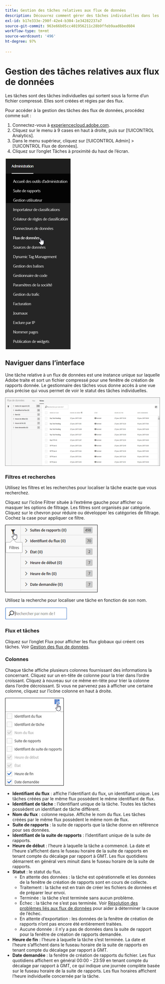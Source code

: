 ```yaml
---
title: Gestion des tâches relatives aux flux de données
description: Découvrez comment gérer des tâches individuelles dans les flux de données.
exl-id: b17e333e-290f-42e4-b304-1e34282237a7
source-git-commit: 963e66b05cc401956211c28b9ffeb9aad6bed604
workflow-type: tm+mt
source-wordcount: '496'
ht-degree: 97%

---
```


# Gestion des tâches relatives aux flux de données

Les tâches sont des tâches individuelles qui sortent sous la forme d’un fichier compressé. Elles sont créées et régies par des flux.

Pour accéder à la gestion des tâches des flux de données, procédez comme suit :

1. Connectez-vous à [experiencecloud.adobe.com](https://experiencecloud.adobe.com).
2. Cliquez sur le menu à 9 cases en haut à droite, puis sur [!UICONTROL Analytics].
3. Dans le menu supérieur, cliquez sur [!UICONTROL Admin] > [!UICONTROL Flux de données].
4. Cliquez sur l’onglet Tâches à proximité du haut de l’écran.

![Menu du flux de données](assets/AdminMenu.png)

## Naviguer dans l’interface

Une tâche relative à un flux de données est une instance unique sur laquelle Adobe traite et sort un fichier compressé pour une fenêtre de création de rapports donnée. Le gestionnaire des tâches vous donne accès à une vue plus précise qui vous permet de voir le statut des tâches individuelles.

![Tâches](assets/jobs.jpg)

### Filtres et recherches

Utilisez les filtres et les recherches pour localiser la tâche exacte que vous recherchez.

Cliquez sur l’icône Filtrer située à l’extrême gauche pour afficher ou masquer les options de filtrage. Les filtres sont organisés par catégorie. Cliquez sur le chevron pour réduire ou développer les catégories de filtrage. Cochez la case pour appliquer ce filtre.

![Filtrer](assets/jobs-filter.jpg)

Utilisez la recherche pour localiser une tâche en fonction de son nom.

![Recherche](assets/search.jpg)

### Flux et tâches

Cliquez sur l’onglet Flux pour afficher les flux globaux qui créent ces tâches. Voir [Gestion des flux de données](df-manage-feeds.md).

### Colonnes

Chaque tâche affiche plusieurs colonnes fournissant des informations la concernant. Cliquez sur un en-tête de colonne pour la trier dans l’ordre croissant. Cliquez à nouveau sur ce même en-tête pour trier la colonne dans l’ordre décroissant. Si vous ne parvenez pas à afficher une certaine colonne, cliquez sur l’icône colonne en haut à droite.

![Icône Colonne](assets/job-cols.jpg)

* **Identifiant du flux** : affiche l’identifiant du flux, un identifiant unique. Les tâches créées par le même flux possèdent le même identifiant de flux.
* **Identifiant de tâche** : l’identifiant unique de la tâche. Toutes les tâches possèdent un identifiant de tâche différent.
* **Nom du flux** : colonne requise. Affiche le nom du flux. Les tâches créées par le même flux possèdent le même nom de flux.
* **Suite de rapports** : la suite de rapports que la tâche donne en référence pour ses données.
* **Identifiant de la suite de rapports** : l’identifiant unique de la suite de rapports.
* **Heure de début** : l’heure à laquelle la tâche a commencé. La date et l’heure s’affichent dans le fuseau horaire de la suite de rapports en tenant compte du décalage par rapport à GMT. Les flux quotidiens démarrent en général vers minuit dans le fuseau horaire de la suite de rapports.
* **Statut** : le statut du flux.
   * En attente des données : la tâche est opérationnelle et les données de la fenêtre de création de rapports sont en cours de collecte.
   * Traitement : la tâche est en train de créer les fichiers de données et de préparer leur envoi.
   * Terminée : la tâche s’est terminée sans aucun problème.
   * Échec : la tâche ne s’est pas terminée. Voir [Résolution des problèmes liés aux flux de données](troubleshooting.md) pour aider à déterminer la cause de l’échec.
   * En attente d’exportation : les données de la fenêtre de création de rapports n’ont pas encore été entièrement traitées.
   * Aucune donnée : il n’y a pas de données dans la suite de rapport pour la fenêtre de création de rapports demandée.
* **Heure de fin** : l’heure à laquelle la tâche s’est terminée. La date et l’heure s’affichent dans le fuseau horaire de la suite de rapports en tenant compte du décalage par rapport à GMT.
* **Date demandée** : la fenêtre de création de rapports du fichier. Les flux quotidiens affichent en général 00:00 - 23:59 en tenant compte du décalage par rapport à GMT, ce qui indique une journée complète basée sur le fuseau horaire de la suite de rapports. Les flux horaires affichent l’heure individuelle concernée par la tâche.

